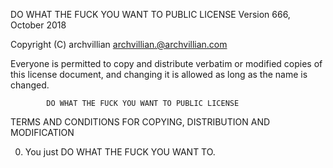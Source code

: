  DO WHAT THE FUCK YOU WANT TO PUBLIC LICENSE 
                    Version 666, October 2018

 Copyright (C) archvillian <archvillian.@archvillian.com> 

 Everyone is permitted to copy and distribute verbatim or modified 
 copies of this license document, and changing it is allowed as long 
 as the name is changed. 

            DO WHAT THE FUCK YOU WANT TO PUBLIC LICENSE 
   TERMS AND CONDITIONS FOR COPYING, DISTRIBUTION AND MODIFICATION 

  0. You just DO WHAT THE FUCK YOU WANT TO.
